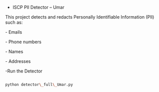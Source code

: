 - ISCP PII Detector – Umar



This project detects and redacts Personally Identifiable Information (PII) such as:

\- Emails

\- Phone numbers

\- Names

\- Addresses



-Run the Detector

```bash

python detector\_full\_Umar.py



